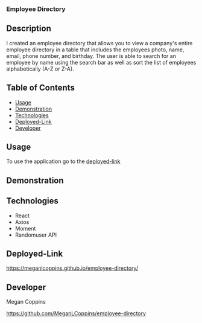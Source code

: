 ### Employee Directory

## Description

I created an employee directory that allows you to view a company's entire employee directory in a table that includes the employees photo, name, email, phone number, and birthday. The user is able to search for an employee by name using the search bar as well as sort the list of employees alphabetically (A-Z or Z-A).

## Table of Contents
* [Usage](#Usage)
* [Demonstration](#Demonstration)
* [Technologies](#Technologies)
* [Deployed-Link](#Deployed-Link)
* [Developer](#Developer)

## Usage

To use the application go to the [deployed-link](#Deployed-Link)

## Demonstration


## Technologies
* React
* Axios
* Moment
* Randomuser API

## Deployed-Link

https://meganlcoppins.github.io/employee-directory/

## Developer

Megan Coppins

https://github.com/MeganLCoppins/employee-directory